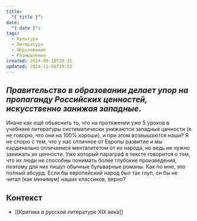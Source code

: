 ```yaml
---
title:
  "{ title }": 
date:
  "{ date }": 
tags:
  - Культура
  - Литература
  - Образование
  - Размышления
created: 2024-09-18T20:15
updated: 2024-11-06T19:52
---
```

## ***Правительство в образовании делает упор на пропаганду Российских ценностей, искусственно занижая западные***. 
Иначе как ещё объяснить то, что на протяжении уже 5 уроков в учебнике литературы систематически унижаются западные ценности (я не говорю, что они на 100% хороши), и при этом возвышаются наши? Я не спорю с тем, что у нас отличное от Европы развитие и мы кардинально отличаемся менталитетом от их народа, но ведь не нужно занижать их ценности. Уже который параграф в тексте говорится о том, что их люди не способны понимать более глубокие произведения, поэтому для них пишут обычные бульварные романы. Как по мне, это полный абсурд. Если бы европейский народ был так глуп, он бы не читал (как минимум) наших классиков, верно? 
## Контекст
- [[Критика в русской литературе XIX века]]

